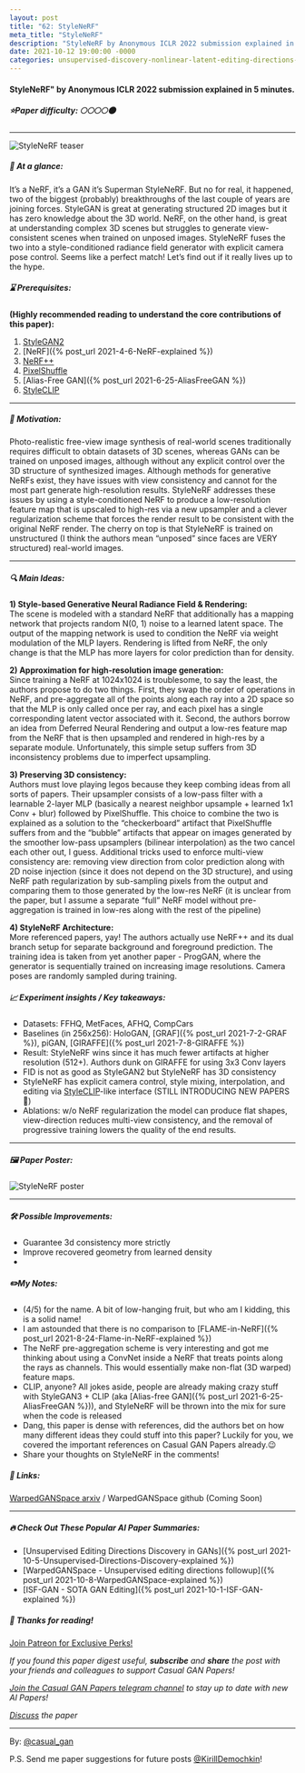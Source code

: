 ```yaml
---
layout: post
title: "62: StyleNeRF"
meta_title: "StyleNeRF"
description: "StyleNeRF by Anonymous ICLR 2022 submission explained in 5 minutes."
date: 2021-10-12 19:00:00 -0000
categories: unsupervised-discovery-nonlinear-latent-editing-directions-generator
---
```


#### StyleNeRF" by Anonymous ICLR 2022 submission explained in 5 minutes.

##### ⭐️Paper difficulty: 🌕🌕🌕🌕🌑

***

![StyleNeRF teaser](/assets/images/stylenerf_teaser.png "StyleNeRF Teaser")

##### 🎯 At a glance:

It’s a NeRF, it’s a GAN it’s Superman StyleNeRF. But no for real, it happened, two of the biggest (probably) breakthroughs of the last couple of years are joining forces. StyleGAN is great at generating structured 2D images but it has zero knowledge about the 3D world. NeRF, on the other hand, is great at understanding complex 3D scenes but struggles to generate view-consistent scenes when trained on unposed images. StyleNeRF fuses the two into a style-conditioned radiance field generator with explicit camera pose control. Seems like a perfect match! Let’s find out if it really lives up to the hype.

##### ⌛️ Prerequisites:

**(Highly recommended reading to understand the core contributions of this paper):**  
1) [StyleGAN2](https://github.com/NVlabs/stylegan2)  
2) [NeRF]({% post_url 2021-4-6-NeRF-explained %})
3) [NeRF++](https://arxiv.org/abs/2010.07492)
4) [PixelShuffle](https://arxiv.org/pdf/1609.05158v2.pdf)
5) [Alias-Free GAN]({% post_url 2021-6-25-AliasFreeGAN %})
6) [StyleCLIP](https://t.me/casual_gan/18)

***

##### 🚀 Motivation:

Photo-realistic free-view image synthesis of real-world scenes traditionally requires difficult to obtain datasets of 3D scenes, whereas GANs can be trained on unposed images, although without any explicit control over the 3D structure of synthesized images. Although methods for generative NeRFs exist, they have issues with view consistency and cannot for the most part generate high-resolution results. StyleNeRF addresses these issues by using a style-conditioned NeRF to produce a low-resolution feature map that is upscaled to high-res via a new upsampler and a clever regularization scheme that forces the render result to be consistent with the original NeRF render. The cherry on top is that StyleNeRF is trained on unstructured (I think the authors mean “unposed” since faces are VERY structured) real-world images.

***

##### 🔍 Main Ideas:

**1) Style-based Generative Neural Radiance Field & Rendering:**  
The scene is modeled with a standard NeRF that additionally has a mapping network that projects random N(0, 1) noise to a learned latent space. The output of the mapping network is used to condition the NeRF via weight modulation of the MLP layers. Rendering is lifted from NeRF, the only change is that the MLP has more layers for color prediction than for density.

**2) Approximation for high-resolution image generation:**  
Since training a NeRF at 1024x1024 is troublesome, to say the least, the authors propose to do two things. First, they swap the order of operations in NeRF, and pre-aggregate all of the points along each ray into a 2D space so that the MLP is only called once per ray, and each pixel has a single corresponding latent vector associated with it. Second, the authors borrow an idea from Deferred Neural Rendering and output a low-res feature map from the NeRF that is then upsampled and rendered in high-res by a separate module. Unfortunately, this simple setup suffers from 3D inconsistency problems due to imperfect upsampling.

**3) Preserving 3D consistency:**  
Authors must love playing legos because they keep combing ideas from all sorts of papers. Their upsampler consists of a low-pass filter with a learnable 2-layer MLP (basically a nearest neighbor upsample + learned 1x1 Conv + blur) followed by PixelShuffle. This choice to combine the two is explained as a solution to the “checkerboard” artifact that PixelShuffle suffers from and the “bubble” artifacts that appear on images generated by the smoother low-pass upsamplers (bilinear interpolation) as the two cancel each other out, I guess. Additional tricks used to enforce multi-view consistency are: removing view direction from color prediction along with 2D noise injection (since it does not depend on the 3D structure), and using NeRF path regularization by sub-sampling pixels from the output and comparing them to those generated by the low-res NeRF (it is unclear from the paper, but I assume a separate “full” NeRF model without pre-aggregation is trained in low-res along with the rest of the pipeline)

**4) StyleNeRF Architecture:**  
More referenced papers, yay! The authors actually use NeRF++ and its dual branch setup for separate background and foreground prediction. The training idea is taken from yet another paper - ProgGAN, where the generator is sequentially trained on increasing image resolutions. Camera poses are randomly sampled during training.
##### 📈 Experiment insights / Key takeaways:

- Datasets: FFHQ, MetFaces, AFHQ, CompCars
- Baselines (in 256x256): HoloGAN, [GRAF]({% post_url 2021-7-2-GRAF %}), piGAN, [GIRAFFE]({% post_url 2021-7-8-GIRAFFE %})
- Result: StyleNeRF wins since it has much fewer artifacts at higher resolution (512+). Authors dunk on GIRAFFE for using 3x3 Conv layers
- FID is not as good as StyleGAN2 but StyleNeRF has 3D consistency
- StyleNeRF has explicit camera control, style mixing, interpolation, and editing via [StyleCLIP](https://t.me/casual_gan/18)-like interface (STILL INTRODUCING NEW PAPERS😬)
- Ablations: w/o NeRF regularization the model can produce flat shapes, view-direction reduces multi-view consistency, and the removal of progressive training lowers the quality of the end results.
***

##### 🖼️ Paper Poster:

![StyleNeRF poster](/assets/images/stylenerf.jpg "StyleNeRF Paper Poster")

***

##### 🛠 Possible Improvements:

- Guarantee 3d consistency more strictly
- Improve recovered geometry from learned density
- 
##### ✏️My Notes:

- (4/5) for the name. A bit of low-hanging fruit, but who am I kidding, this is a solid name!
- I am astounded that there is no comparison to [FLAME-in-NeRF]({% post_url 2021-8-24-Flame-in-NeRF-explained %})
- The NeRF pre-aggregation scheme is very interesting and got me thinking about using a ConvNet inside a NeRF that treats points along the rays as channels. This would essentially make non-flat (3D warped) feature maps.
- CLIP, anyone? All jokes aside, people are already making crazy stuff with StyleGAN3 + CLIP (aka [Alias-free GAN]({% post_url 2021-6-25-AliasFreeGAN %})), and StyleNeRF will be thrown into the mix for sure when the code is released
- Dang, this paper is dense with references, did the authors bet on how many different ideas they could stuff into this paper? Luckily for you, we covered the important references on Casual GAN Papers already.😉
- Share your thoughts on StyleNeRF in the comments!

##### 🔗 Links:
[WarpedGANSpace arxiv](https://arxiv.org/pdf/2109.13357v1.pdf) / WarpedGANSpace github (Coming Soon)

***

##### 🔥 Check Out These Popular AI Paper Summaries:
- [Unsupervised Editing Directions Discovery in GANs]({% post_url 2021-10-5-Unsupervised-Directions-Discovery-explained %})
- [WarpedGANSpace - Unsupervised editing directions followup]({% post_url 2021-10-8-WarpedGANSpace-explained %})
- [ISF-GAN - SOTA GAN Editing]({% post_url 2021-10-1-ISF-GAN-explained %})

##### 👋 Thanks for reading!
<a href="https://www.patreon.com/bePatron?u=53448948" data-patreon-widget-type="become-patron-button">Join Patreon for Exclusive Perks!</a><script async src="https://c6.patreon.com/becomePatronButton.bundle.js"></script>

*If you found this paper digest useful, **subscribe** and **share** the post with your friends and colleagues to support Casual GAN Papers!*

*[Join the Casual GAN Papers telegram channel](https://t.me/joinchat/KeutnzlvetRkZGZi) to stay up to date with new AI Papers!*

*[Discuss](https://t.me/casual_gans_chat) the paper*

***

By: [@casual_gan](https://t.me/joinchat/KeutnzlvetRkZGZi)

P.S. Send me paper suggestions for future posts
[@KirillDemochkin](mailto:kdemochkin@gmail.com)!
